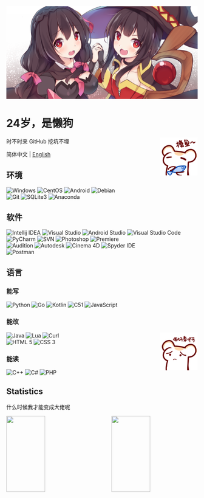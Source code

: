 <!-- <img width="910" src="https://user-images.githubusercontent.com/35246761/171882440-3528e0a3-95a3-4569-8ef0-99cf8711b0c2.jpg"> -->
<img width="1013" src="imgs/head.png">

# 24岁，是懒狗
<img align="right" src="imgs/petting_fish.png" />
时不时来 GitHub 挖坑不埋

简体中文 | [English](./README.en.md)

## 环境
![Windows](https://img.shields.io/badge/-Windows-0078D6?style=flat-square&logo=windows&logoColor=white)
![CentOS](https://img.shields.io/badge/-CentOS-262577?style=flat-square&logo=centos&logoColor=white)
![Android](https://img.shields.io/badge/-Android-3DDC84?style=flat-square&logo=Android&logoColor=white)
![Debian](https://img.shields.io/badge/-Debian-a80030?style=flat-square&logo=debian&logoColor=white)  
![Git](https://img.shields.io/badge/-Git-F05032?style=flat-square&logo=git&logoColor=white)
![SQLite3](https://img.shields.io/badge/-SQLite3-003b57?style=flat-square&logo=sqlite&logoColor=white)
![Anaconda](https://img.shields.io/badge/-Anaconda-44A833?style=flat-square&logo=Anaconda&logoColor=white)

## 软件
![Intellij IDEA](https://img.shields.io/badge/-Intellij_IDEA-000000?style=flat-square&logo=IntellijIDEA&logoColor=white)
![Visual Studio](https://img.shields.io/badge/-Visual_Studio-5C2D91?style=flat-square&logo=visual-studio&logoColor=white) 
![Android Studio](https://img.shields.io/badge/-Android_Studio-3ddc84?style=flat-square&logo=AndroidStudio&logoColor=white) 
![Visual Studio Code](https://img.shields.io/badge/-Visual_Studio_Code-007ACC?style=flat-square&logo=visual-studio-code&logoColor=white)  
![PyCharm](https://img.shields.io/badge/-PyCharm-000000?style=flat-square&logo=Pycharm&logoColor=white)
![SVN](https://img.shields.io/badge/-SVN-7E9BC7?style=flat-square&logo=subversion&logoColor=white)
![Photoshop](https://img.shields.io/badge/-Photoshop-26c9ff?style=flat-square&logo=AdobePhotoshop&logoColor=white)
![Premiere](https://img.shields.io/badge/-Premiere-e575ff?style=flat-square&logo=AdobePremierePro&logoColor=white)  
![Audition](https://img.shields.io/badge/-Audition-00e6be?style=flat-square&logo=AdobeAudition&logoColor=white)
![Autodesk](https://img.shields.io/badge/-3DsMax-0696D7?style=flat-square&logo=Autodesk&logoColor=white)
![Cinema 4D](https://img.shields.io/badge/-Cinema_4D-011A6A?style=flat-square&logo=Cinema4D&logoColor=white)
![Spyder IDE](https://img.shields.io/badge/-Spyder_IDE-FF0000?style=flat-square&logo=SpyderIDE&logoColor=white)  
![Postman](https://img.shields.io/badge/-Postman-FF6C37?style=flat-square&logo=Postman&logoColor=white)

## 语言
### 能写
![Python](https://img.shields.io/badge/-Python-3776AB?style=flat-square&logo=Python&logoColor=white)
![Go](https://img.shields.io/badge/-Go-00ADD8?style=flat-square&logo=Go&logoColor=white)
![Kotlin](https://img.shields.io/badge/-Kotlin-7F52FF?style=flat-square&logo=Kotlin&logoColor=white)
![C51](https://img.shields.io/badge/-C51-A8B9CC?style=flat-square&logo=C&logoColor=white)
![JavaScript](https://img.shields.io/badge/-JavaScript-F7DF1E?style=flat-square&logo=JavaScript&logoColor=white&link=https://freecodecamp.org/chinese/certification/fcc0456c8af-8cf6-40de-9616-046e72f3aaef/javascript-algorithms-and-data-structures)
### 能改
<img align="right" src="imgs/I_suck.png" />

![Java](https://img.shields.io/badge/-Java-0a325f?style=flat-square&logo=Java&logoColor=white)
![Lua](https://img.shields.io/badge/-Lua-2C2D72?style=flat-square&logo=Lua&logoColor=white)
![Curl](https://img.shields.io/badge/-Curl-073551?style=flat-square&logo=curl&logoColor=white)  
![HTML 5](https://img.shields.io/badge/-HTML_5-E34F26?style=flat-square&logo=HTML5&logoColor=white)
![CSS 3](https://img.shields.io/badge/-CSS_3-1572B6?style=flat-square&logo=CSS3&logoColor=white)
### 能读
![C++](https://img.shields.io/badge/-C++-00599C?style=flat-square&logo=C%2b%2b&logoColor=white)
![C#](https://img.shields.io/badge/-C%23-239120?style=flat-square&logo=CSharp&logoColor=white)
![PHP](https://img.shields.io/badge/-PHP-777BB4?style=flat-square&logo=PHP&logoColor=white)

## Statistics
什么时候我才能变成大佬呢

<img align="left" style="width: 45%;height:200px;" src="https://github-readme-stats.vercel.app/api?username=AdorableParker&show_icons=true&hide_border=true&count_private=true&include_all_commits=true&theme=dracula&locale=cn" />
<img align="right" style="width: 45%;height:200px;" src="https://github-readme-stats.vercel.app/api/top-langs/?username=AdorableParker&layout=compact&hide_border=true&theme=dracula&locale=cn" />
